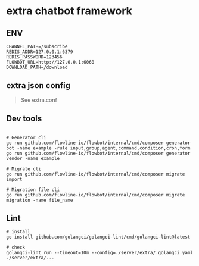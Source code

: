 # extra chatbot framework

## ENV

```shell
CHANNEL_PATH=/subscribe
REDIS_ADDR=127.0.0.1:6379
REDIS_PASSWORD=123456
FLOWBOT_URL=http://127.0.0.1:6060
DOWNLOAD_PATH=/download
```

## extra json config

> See extra.conf

## Dev tools

```shell

# Generator cli
go run github.com/flowline-io/flowbot/internal/cmd/composer generator bot -name example -rule input,group,agent,command,condition,cron,form
go run github.com/flowline-io/flowbot/internal/cmd/composer generator vendor -name example

# Migrate cli
go run github.com/flowline-io/flowbot/internal/cmd/composer migrate import

# Migration file cli
go run github.com/flowline-io/flowbot/internal/cmd/composer migrate migration -name file_name
```

## Lint

```shell
# install
go install github.com/golangci/golangci-lint/cmd/golangci-lint@latest

# check
golangci-lint run --timeout=10m --config=./server/extra/.golangci.yaml ./server/extra/...
```

